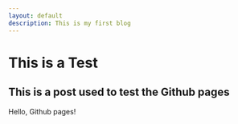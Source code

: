 ```yaml
---
layout: default
description: This is my first blog
---
```


# This is a Test
## This is a post used to test the Github pages

Hello, Github pages!